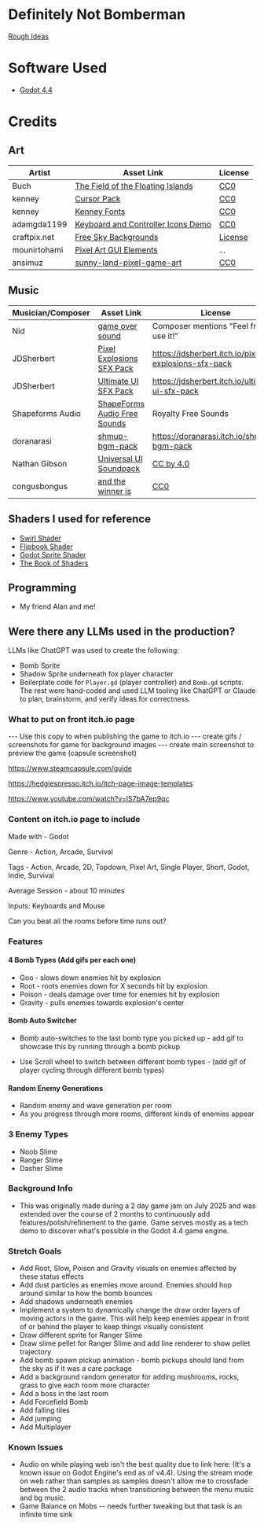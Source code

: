 # Definitely Not Bomberman

[Rough Ideas](https://docs.google.com/document/d/1P4i41Mh9UhIbkjDY2ukQ7sIjr8ZSlzI-NxZsAi25rxE/edit?usp=sharing)

# Software Used
* [Godot 4.4](https://godotengine.org/download/archive/4.4-stable/)

# Credits
## Art
| Artist | Asset Link | License |
| ----------- | ----------- | ----------- |
| Buch | [The Field of the Floating Islands](https://opengameart.org/content/the-field-of-the-floating-islands) | [CC0](https://creativecommons.org/publicdomain/zero/1.0/) |
| kenney | [Cursor Pack](https://kenney.nl/assets/cursor-pack)| [CC0](https://creativecommons.org/publicdomain/zero/1.0/) |
| kenney | [Kenney Fonts](https://kenney.nl/assets/kenney-fonts) | [CC0](https://creativecommons.org/publicdomain/zero/1.0/) |
| adamgda1199 | [Keyboard and Controller Icons Demo](https://adamgamer1111.itch.io/keyboard-and-controller-icons) | [CC0](https://creativecommons.org/publicdomain/zero/1.0/) |
| craftpix.net | [Free Sky Backgrounds](https://free-game-assets.itch.io/free-sky-with-clouds-background-pixel-art-set) | [License](https://craftpix.net/file-licenses/) |
| mounirtohami | [Pixel Art GUI Elements](https://web.archive.org/web/20200922120712/https://mounirtohami.itch.io/pixel-art-gui-elements) | ... |
| ansimuz | [sunny-land-pixel-game-art](https://ansimuz.itch.io/sunny-land-pixel-game-art) | [CC0](https://creativecommons.org/public-domain/cc0/)


## Music
| Musician/Composer | Asset Link | License |
| ----------- | ----------- | ----------- |
| Nid | [game over sound](https://aoha-music.itch.io/game-over-bgm) |  Composer mentions "Feel free to use it!" |
| JDSherbert | [Pixel Explosions SFX Pack](https://jdsherbert.itch.io/pixel-explosions-sfx-pack) | https://jdsherbert.itch.io/pixel-explosions-sfx-pack |
| JDSherbert | [Ultimate UI SFX Pack](https://jdsherbert.itch.io/ultimate-ui-sfx-pack) | https://jdsherbert.itch.io/ultimate-ui-sfx-pack |
| Shapeforms Audio |  [ShapeForms Audio Free Sounds](https://shapeforms.itch.io/shapeforms-audio-free-sfx) | Royalty Free Sounds |
| doranarasi | [shmup-bgm-pack](https://doranarasi.itch.io/shmup-bgm-pack) | https://doranarasi.itch.io/shmup-bgm-pack |
| Nathan Gibson | [Universal UI Soundpack](https://cyrex-studios.itch.io/universal-ui-soundpack) | [CC by 4.0](https://creativecommons.org/licenses/by/4.0/) |
| congusbongus | [and the winner is](https://opengameart.org/content/and-the-winner-is) | [CC0](http://creativecommons.org/publicdomain/zero/1.0/) |

## Shaders I used for reference
* [Swirl Shader](https://godotshaders.com/shader/swirl-sink/)
* [Flipbook Shader](https://godotshaders.com/shader/flipbook-shader/)
* [Godot Sprite Shader](https://duongvituan.itch.io/godot-sprite-shader)
*  [The Book of Shaders](https://thebookofshaders.com/)

## Programming
* My friend Alan and me!

## Were there any LLMs used in the production?
LLMs like ChatGPT was used to create the following:
* Bomb Sprite
* Shadow Sprite underneath fox player character
* Boilerplate code for `Player.gd` (player controller) and `Bomb.gd` scripts. The rest were hand-coded and used LLM tooling like ChatGPT or Claude to plan, brainstorm, and verify ideas for correctness.


### What to put on front itch.io page

--- Use this copy to when publishing the game to itch.io
--- create gifs / screenshots for game for background images
--- create main screenshot to preview the game (capsule screenshot)

https://www.steamcapsule.com/guide

https://hedgiespresso.itch.io/itch-page-image-templates

https://www.youtube.com/watch?v=IS7bA7ep9qc




### Content on itch.io page to include

Made with - Godot

Genre - Action, Arcade, Survival

Tags - Action, Arcade, 2D, Topdown, Pixel Art, Single Player, Short, Godot, Indie, Survival

Average Session - about 10 minutes


Inputs: Keyboards and Mouse


Can you beat all the rooms before time runs out?

### Features

#### 4 Bomb Types (Add gifs per each one)
* Goo - slows down enemies hit by explosion
* Root - roots enemies down for X seconds hit by explosion
* Poison - deals damage over time for enemies hit by explosion
* Gravity - pulls enemies towards explosion's center

####  Bomb Auto Switcher
* Bomb auto-switches to the last bomb type you picked up - add gif to showcase this by running through a bomb pickup

* Use Scroll wheel to switch between different bomb types - (add gif of player cycling through different bomb types)

#### Random Enemy Generations
* Random enemy and wave generation per room
* As you progress through more rooms, different kinds of enemies appear

### 3 Enemy Types
* Noob Slime
* Ranger Slime
* Dasher Slime


### Background Info
* This was originally made during a 2 day game jam on July 2025 and was extended over the course of 2 months to continuously add features/polish/refinement to the game. Game serves mostly as a tech demo to discover what's possible in the Godot 4.4 game engine.

### Stretch Goals
* Add Root, Slow, Poison and Gravity visuals on enemies affected by these status effects
* Add dust particles as enemies move around. Enemies should hop around similar to how the bomb bounces
* Add shadows underneath enemies
* Implement a system to dynamically change the draw order layers of moving actors in the game. This will help keep
enemies appear in front of or behind the player to keep things visually consistent
* Draw different sprite for Ranger Slime
* Draw slime pellet for Ranger Slime and add line renderer to show pellet trajectory
* Add bomb spawn pickup animation - bomb pickups should land from the sky as if it was a care package
* Add a background random generator for adding mushrooms, rocks, grass to give each room more character
* Add a boss in the last room
* Add Forcefield Bomb
* Add falling tiles
* Add jumping
* Add Multiplayer

### Known Issues
* Audio on while playing web isn't the best quality due to link here: (It's a known issue on Godot Engine's end as of v4.4). Using the stream mode on web rather than samples as samples doesn't allow me to crossfade between the 2 audio tracks when transitioning between the menu music and bg music.
* Game Balance on Mobs -- needs further tweaking but that task is an infinite time sink